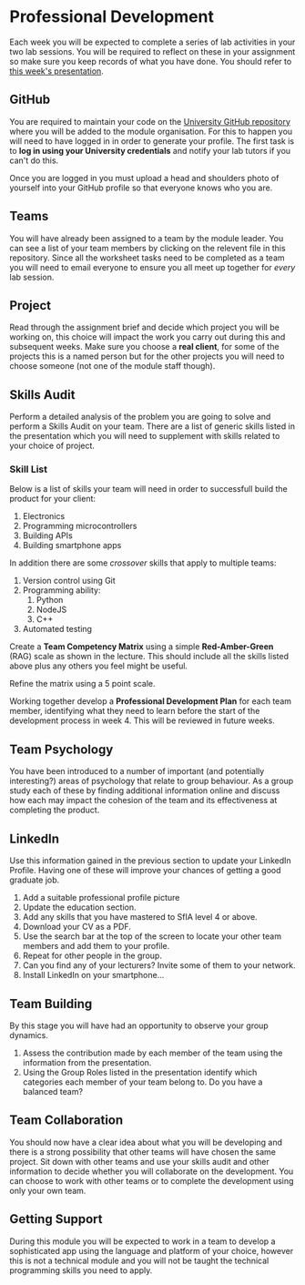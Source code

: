 # Professional Development

Each week you will be expected to complete a series of lab activities in your two lab sessions. You will be required to reflect on these in your assignment so make sure you keep records of what you have done. You should refer to [this week's presentation](https://drive.google.com/open?id=1maN7cEkJXG__t6YWewKS0CRNGLpGPmmDgYxusmk7LRA).

## GitHub
You are required to maintain your code on the [University GitHub repository](https://github.coventry.ac.uk) where you will be added to the module organisation. For this to happen you will need to have logged in in order to generate your profile. The first task is to **log in using your University credentials** and notify your lab tutors if you can't do this.

Once you are logged in you must upload a head and shoulders photo of yourself into your GitHub profile so that everyone knows who you are.

## Teams
You will have already been assigned to a team by the module leader. You can see a list of your team members by clicking on the relevent file in this repository. Since all the worksheet tasks need to be completed as a team you will need to email everyone to ensure you all meet up together for _every_ lab session.

## Project
Read through the assignment brief and decide which project you will be working on, this choice will impact the work you carry out during this and subsequent weeks. Make sure you choose a **real client**, for some of the projects this is a named person but for the other projects you will need to choose someone (not one of the module staff though).

## Skills Audit
Perform a detailed analysis of the problem you are going to solve and perform a Skills Audit on your team. There are a list of generic skills listed in the presentation which you will need to supplement with skills related to your choice of project.

### Skill List

Below is a list of skills your team will need in order to successfull build the product for your client:

1. Electronics
2. Programming microcontrollers
3. Building APIs
4. Building smartphone apps

In addition there are some _crossover_ skills that apply to multiple teams:

1. Version control using Git
2. Programming ability:
    1. Python
    2. NodeJS
    3. C++
3. Automated testing

Create a **Team Competency Matrix** using a simple **Red-Amber-Green** (RAG) scale as shown in the lecture. This should include all the skills listed above plus any others you feel might be useful.

Refine the matrix using a 5 point scale.

Working together develop a **Professional Development Plan** for each team member, identifying what they need to learn before the start of the development process in week 4. This will be reviewed in future weeks.

## Team Psychology

You have been introduced to a number of important (and potentially interesting?) areas of psychology that relate to group behaviour. As a group study each of these by finding additional information online and discuss how each may impact the cohesion of the team and its effectiveness at completing the product.

## LinkedIn
Use this information gained in the previous section to update your LinkedIn Profile. Having one of these will improve your chances of getting a good graduate job.

1. Add a suitable professional profile picture
2. Update the education section.
3. Add any skills that you have mastered to SfIA level 4 or above.
4. Download your CV as a PDF.
5. Use the search bar at the top of the screen to locate your other team members and add them to your profile.
6. Repeat for other people in the group.
7. Can you find any of your lecturers? Invite some of them to your network.
8. Install LinkedIn on your smartphone...

## Team Building
By this stage you will have had an opportunity to observe your group dynamics.

1. Assess the contribution made by each member of the team using the information from the presentation.
2. Using the Group Roles listed in the presentation identify which categories each member of your team belong to. Do you have a balanced team?

## Team Collaboration
You should now have a clear idea about what you will be developing and there is a strong possibility that other teams will have chosen the same project. Sit down with other teams and use your skills audit and other information to decide whether you will collaborate on the development. You can choose to work with other teams or to complete the development using only your own team.

## Getting Support
During this module you will be expected to work in a team to develop a sophisticated app using the language and platform of your choice, however this is not a technical module and you will not be taught the technical programming skills you need to apply.
